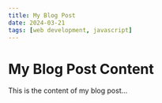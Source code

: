 ```yaml
---
title: My Blog Post
date: 2024-03-21
tags: [web development, javascript]
---
```


# My Blog Post Content

This is the content of my blog post... 